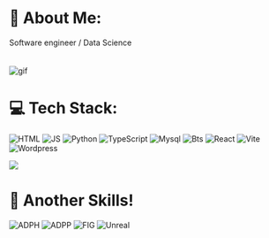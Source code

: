 # 👀 About Me:
Software engineer / Data Science
<br>
<br>
<br>
![gif](https://media.tenor.com/_DOBjnGspYAAAAAC/code-coding.gif)



# 💻 Tech Stack:
![HTML](https://img.shields.io/badge/HTML5-E34F26?style=for-the-badge&logo=html5&logoColor=white)
![JS](https://img.shields.io/badge/JavaScript-323330?style=for-the-badge&logo=javascript&logoColor=F7DF1E)
![Python](https://img.shields.io/badge/Python-FFD43B?style=for-the-badge&logo=python&logoColor=blue)
![TypeScript](https://img.shields.io/badge/TypeScript-007ACC?style=for-the-badge&logo=typescript&logoColor=white)
![Mysql](https://img.shields.io/badge/MySQL-005C84?style=for-the-badge&logo=mysql&logoColor=white)
![Bts](https://img.shields.io/badge/Bootstrap-563D7C?style=for-the-badge&logo=bootstrap&logoColor=white)
![React](https://img.shields.io/badge/React-20232A?style=for-the-badge&logo=react&logoColor=61DAFB)
![Vite](https://img.shields.io/badge/Vite-B73BFE?style=for-the-badge&logo=vite&logoColor=FFD62E)
![Wordpress](	https://img.shields.io/badge/Wordpress-21759B?style=for-the-badge&logo=wordpress&logoColor=white) <br>



 <a href=""> <img align="center" src="https://github-readme-stats-sigma-five.vercel.app/api/top-langs/?username=DxmLima&theme=react&line_height=40&hide=css"/> </a>

# 🚀 Another Skills!
![ADPH](https://img.shields.io/badge/Adobe%20Photoshop-31A8FF?style=for-the-badge&logo=Adobe%20Photoshop&logoColor=black)
![ADPP](https://img.shields.io/badge/Adobe%20Premiere%20Pro-9999FF?style=for-the-badge&logo=Adobe%20Premiere%20Pro&logoColor=white)
![FIG](https://img.shields.io/badge/Figma-F24E1E?style=for-the-badge&logo=figma&logoColor=white)
![Unreal](https://img.shields.io/badge/-Unreal%20Engine-313131?style=for-the-badge&logo=unreal-engine&logoColor=white)



<!-- Proudly created with GPRM ( https://gprm.itsvg.in ) -->
